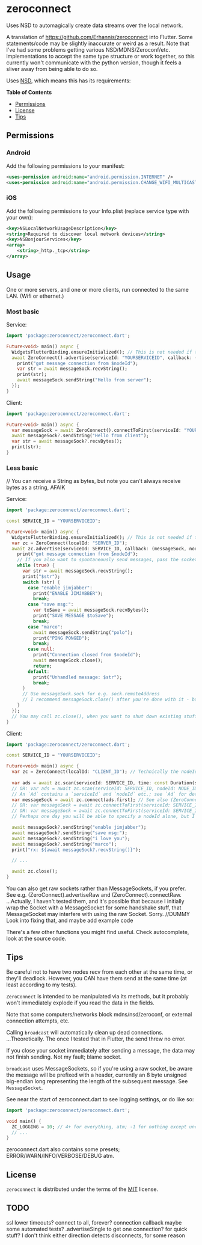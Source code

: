 # zeroconnect

Uses NSD to automagically create data streams over the local network.

A translation of https://github.com/Erhannis/zeroconnect into Flutter.  Some statements/code may be slightly inaccurate or weird as a result.
Note that I've had some problems getting various NSD/MDNS/Zeroconf/etc. implementations to accept the same type structure or work together,
so this currently won't communicate with the python version, though it feels a sliver away from being able to do so.

Uses [NSD](https://github.com/sebastianhaberey/nsd), which means this has its requirements:

**Table of Contents**

- [Permissions](#permissions)
- [License](#license)
- [Tips](#tips)

## Permissions

### Android

Add the following permissions to your manifest:

```Xml
<uses-permission android:name="android.permission.INTERNET" />
<uses-permission android:name="android.permission.CHANGE_WIFI_MULTICAST_STATE" />
```

### iOS

Add the following permissions to your Info.plist (replace service type with your own):

```Xml
<key>NSLocalNetworkUsageDescription</key>
<string>Required to discover local network devices</string>
<key>NSBonjourServices</key>
<array>
    <string>_http._tcp</string>
</array>
```

## Usage

One or more servers, and one or more clients, run connected to the same LAN.  (Wifi or ethernet.)

### Most basic

Service:
```dart
import 'package:zeroconnect/zeroconnect.dart';

Future<void> main() async {
  WidgetsFlutterBinding.ensureInitialized(); // This is not needed if the usual `runApp` has already been called
  await ZeroConnect().advertise(serviceId: "YOURSERVICEID", callback: (messageSock, nodeId, serviceId) async {
    print("got message connection from $nodeId");
    var str = await messageSock.recvString();
    print(str);
    await messageSock.sendString("Hello from server");
  });
}
```

Client:
```dart
import 'package:zeroconnect/zeroconnect.dart';

Future<void> main() async {
  var messageSock = await ZeroConnect().connectToFirst(serviceId: "YOURSERVICEID");
  await messageSock?.sendString("Hello from client");
  var str = await messageSock?.recvBytes();
  print(str);
}
```

### Less basic

// You can receive a String as bytes, but note you can't always receive bytes as a string, AFAIK

Service:
```dart
import 'package:zeroconnect/zeroconnect.dart';

const SERVICE_ID = "YOURSERVICEID";

Future<void> main() async {
  WidgetsFlutterBinding.ensureInitialized(); // This is not needed if the usual `runApp` has already been called
  var zc = ZeroConnect(localId: "SERVER_ID");
  await zc.advertise(serviceId: SERVICE_ID, callback: (messageSock, nodeId, serviceId) async {
    print("got message connection from $nodeId");
    // If you also want to spontaneously send messages, pass the socket to e.g. another thread.
    while (true) {
      var str = await messageSock.recvString();
      print("$str");
      switch (str) {
        case "enable jimjabber":
          print("ENABLE JIMJABBER");
          break;
        case "save msg:":
          var toSave = await messageSock.recvBytes();
          print("SAVE MESSAGE $toSave");
          break;
        case "marco":
          await messageSock.sendString("polo");
          print("PING PONGED");
          break;
        case null:  
          print("Connection closed from $nodeId");
          await messageSock.close();
          return;
        default:
          print("Unhandled message: $str");
          break;
      }
      // Use messageSock.sock for e.g. sock.remoteAddress
      // I recommend messageSock.close() after you're done with it - but it'll get closed on zc.close(), at least
    }
  });
  // You may call zc.close(), when you want to shut down existing stuff
}
```

Client:
```dart
import 'package:zeroconnect/zeroconnect.dart';

const SERVICE_ID = "YOURSERVICEID";

Future<void> main() async {
  var zc = ZeroConnect(localId: "CLIENT_ID"); // Technically the nodeId is optional; it'll assign you a random UUID
  
  var ads = await zc.scan(serviceId: SERVICE_ID, time: const Duration(seconds: 5));
  // OR: var ads = await zc.scan(serviceId: SERVICE_ID, nodeId: NODE_ID);
  // An `Ad` contains a `serviceId` and `nodeId` etc.; see `Ad` for details
  var messageSock = await zc.connect(ads.first); // See also (ZeroConnect).connectRaw
  // OR: var messageSock = await zc.connectToFirst(serviceId: SERVICE_ID);
  // OR: var messageSock = await zc.connectToFirst(serviceId: SERVICE_ID, nodeId: NODE_ID, time: const Duration(seconds: 10));
  // Perhaps one day you will be able to specify a nodeId alone, but I had some problems when doing that I haven't fixed, yet.

  await messageSock?.sendString("enable jimjabber");
  await messageSock?.sendString("save msg:");
  await messageSock?.sendString("i love you");
  await messageSock?.sendString("marco");
  print("rx: ${await messageSock?.recvString()}");

  // ...

  await zc.close();
}
```

You can also get raw sockets rather than MessageSockets, if you prefer.
See e.g. (ZeroConnect).advertiseRaw and (ZeroConnect).connectRaw.
...Actually, I haven't tested them, and it's possible that because I initially wrap the Socket with
a MessageSocket for some handshake stuff, that MessageSocket may interfere with using the raw
Socket.  Sorry.
//DUMMY Look into fixing that, and maybe add example code

There's a few other functions you might find useful.  Check autocomplete, look at the source code.

## Tips

Be careful not to have two nodes recv from each other at the same time, or they'll deadlock.
However, you CAN have them send at the same time (at least according to my tests).

`ZeroConnect` is intended to be manipulated via its methods, but it probably won't immediately explode if you
read the data in the fields.

Note that some computers/networks block mdns/nsd/zeroconf, or external connection attempts, etc.

Calling `broadcast` will automatically clean up dead connections.  ...Theoretically.  The once I tested that in Flutter, the send threw no error.

If you close your socket immediately after sending a message, the data may not finish sending.  Not my fault; blame socket.

`broadcast` uses MessageSockets, so if you're using a raw socket, be aware the message will be prefixed with a header, currently
an 8 byte unsigned big-endian long representing the length of the subsequent message.  See `MessageSocket`.

See near the start of zeroconnect.dart to see logging settings, or do like so:
```dart
import 'package:zeroconnect/zeroconnect.dart';

void main() {
  ZC_LOGGING = 10; // 4+ for everything, atm; -1 for nothing except uncaught exceptions
  // ...
}
```
zeroconnect.dart also contains some presets; ERROR/WARN/INFO/VERBOSE/DEBUG atm.

## License

`zeroconnect` is distributed under the terms of the [MIT](https://spdx.org/licenses/MIT.html) license.

## TODO
ssl
lower timeouts?
connect to all, forever?
    connection callback
maybe some automated tests?
.advertiseSingle to get one connection?  for quick stuff?
I don't think either direction detects disconnects, for some reason
